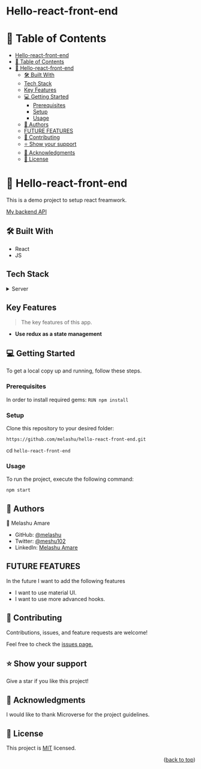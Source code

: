# Hello-react-front-end

<a name="readme-top"></a>


# 📗 Table of Contents

- [Hello-react-front-end](#hello-react-front-end)
- [📗 Table of Contents](#-table-of-contents)
- [📖 Hello-react-front-end ](#-hello-react-front-end-)
  - [🛠 Built With ](#-built-with-)
  - [Tech Stack ](#tech-stack-)
  - [Key Features ](#key-features-)
  - [💻 Getting Started ](#-getting-started-)
    - [Prerequisites](#prerequisites)
    - [Setup](#setup)
    - [Usage](#usage)
  - [👥 Authors ](#-authors-)
  - [FUTURE FEATURES](#future-features)
  - [🤝 Contributing ](#-contributing-)
  - [⭐️ Show your support ](#️-show-your-support-)
  - [🙏 Acknowledgments ](#-acknowledgments-)
  - [📝 License ](#-license-)

# 📖 Hello-react-front-end <a name="about-project"></a>

This is a demo project to setup react freamwork. 

[My backend API](https://github.com/melashu/hello-rails-back-end)
## 🛠 Built With <a name="built-with"></a>

- React
- JS

## Tech Stack <a name="tech-stack"></a>

<details>
  <summary>Server</summary>
  <ul>
    <li><a href="https://reactjs.org/">React</a></li>
  </ul>
</details>



## Key Features <a name="key-features"></a>

> The key features of this app.

- **Use redux as a state management**


## 💻 Getting Started <a name="getting-started"></a>

To get a local copy up and running, follow these steps.

### Prerequisites

In order to install required gems:
`RUN npm install`


### Setup

Clone this repository to your desired folder:

`https://github.com/melashu/hello-react-front-end.git`

cd `hello-react-front-end`

### Usage

To run the project, execute the following command:

`npm start` 

## 👥 Authors <a name="authors"></a>

👤 Melashu Amare

- GitHub: [@melashu](https://github.com/melashu)
- Twitter: [@meshu102](https://twitter.com/meshu102)
- LinkedIn: [Melashu Amare](https://www.linkedin.com/in/melashu-amare/)

## FUTURE FEATURES
In the future I want to add the following features
- I want to use material UI.
- I want to use more advanced hooks.

## 🤝 Contributing <a name="contributing"></a>

Contributions, issues, and feature requests are welcome!

Feel free to check the [issues page.](https://github.com/melashu/siyablog/issues)

## ⭐️ Show your support <a name="support"></a>

Give a star if you like this project!

## 🙏 Acknowledgments <a name="acknowledgements"></a>

I would like to thank Microverse for the project guidelines.

## 📝 License <a name="license"></a>

This project is [MIT](https://github.com/shyusu4/OOP-School-Library/blob/dev/MIT.md) licensed.

<p align="right">(<a href="#readme-top">back to top</a>)</p>

